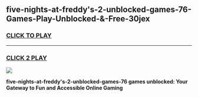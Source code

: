 
## five-nights-at-freddy's-2-unblocked-games-76-Games-Play-Unblocked-&-Free-30jex
<h3>
<a href="https://premium76.site?title=five-nights-at-freddy's-2-unblocked-games-76&ref=24A">CLICK TO PLAY</a></h3>
<hr>

<h3>
<a href="https://premium76.site?title=five-nights-at-freddy's-2-unblocked-games-76&ref=24A">CLICK 2 PLAY</a>
  
</h3>

<a href="https://premium76.site?title=five-nights-at-freddy's-2-unblocked-games-76&ref=24A"><img src="https://clearcache.store/games.png"></a>


**five-nights-at-freddy's-2-unblocked-games-76 games unblocked: Your Gateway to Fun and Accessible Online Gaming**
